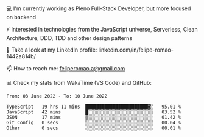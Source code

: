 💻 I'm currently working as Pleno Full-Stack Developer, but more focused on backend

⚡ Interested in technologies from the JavaScript universe, Serverless, Clean Architecture, DDD, TDD and other design patterns

👥 Take a look at my LinkedIn profile: linkedin.com/in/felipe-romao-1442a814b/

📫 How to reach me: feliperomao.a@gmail.com

📊 Check my stats from WakaTime (VS Code) and GitHub:

<!--START_SECTION:waka-->

```text
From: 03 June 2022 - To: 10 June 2022

TypeScript   19 hrs 11 mins  ███████████████████████▓░   95.01 %
JavaScript   42 mins         █░░░░░░░░░░░░░░░░░░░░░░░░   03.52 %
JSON         17 mins         ▒░░░░░░░░░░░░░░░░░░░░░░░░   01.42 %
Git Config   0 secs          ░░░░░░░░░░░░░░░░░░░░░░░░░   00.04 %
Other        0 secs          ░░░░░░░░░░░░░░░░░░░░░░░░░   00.01 %
```

<!--END_SECTION:waka-->
